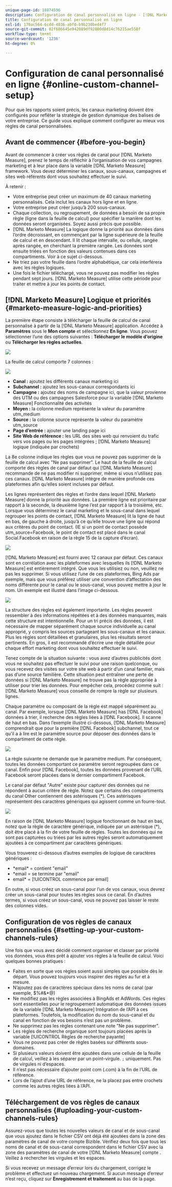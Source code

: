 ```yaml
---
unique-page-id: 18874596
description: Configuration de canal personnalisé en ligne - [!DNL Marketo Measure] - Documentation du produit
title: Configuration de canal personnalisé en ligne
exl-id: 170ac564-6cdd-4036-abf0-b9b230bed4f7
source-git-commit: 02f686645e942089df92800d8d14c76215ae558f
workflow-type: tm+mt
source-wordcount: '1236'
ht-degree: 0%

---
```


# Configuration de canal personnalisé en ligne {#online-custom-channel-setup}

Pour que les rapports soient précis, les canaux marketing doivent être configurés pour refléter la stratégie de gestion dynamique des balises de votre entreprise. Ce guide vous explique comment configurer au mieux vos règles de canal personnalisées.

## Avant de commencer {#before-you-begin}

Avant de commencer à créer vos règles de canal pour [!DNL Marketo Measure], prenez le temps de réfléchir à l’organisation de vos campagnes marketing et à leur place dans la variable [!DNL Marketo Measure] framework. Vous devez déterminer les canaux, sous-canaux, campagnes et sites web référents dont vous souhaitez effectuer le suivi.

À retenir :

* Votre entreprise peut créer un maximum de 40 canaux marketing personnalisés. Cela inclut les canaux hors ligne et en ligne.
* Votre entreprise peut créer jusqu’à 200 sous-canaux.
* Chaque collection, ou regroupement, de données a besoin de sa propre règle (ligne dans la feuille de calcul) pour spécifier la manière dont les données seront organisées. Soyez aussi précis que possible.
* [!DNL Marketo Measure] La logique donne la priorité aux données dans l’ordre décroissant, en commençant par la ligne supérieure de la feuille de calcul et en descendant. Il lit chaque intervalle, ou cellule, rangée après rangée, en cherchant la première rangée. Les données sont ensuite triées en fonction des valeurs contenues dans ces compartiments. Voir à ce sujet ci-dessous.
* Ne triez pas votre feuille dans l’ordre alphabétique, car cela interférera avec les règles logiques.
* Une fois le fichier téléchargé, vous ne pouvez pas modifier les règles pendant sept jours. [!DNL Marketo Measure] utilise cette période pour traiter et mettre à jour les points de contact.

## [!DNL Marketo Measure] Logique et priorités {#marketo-measure-logic-and-priorities}

La première étape consiste à télécharger la feuille de calcul de canal personnalisé à partir de la [!DNL Marketo Measure] application. Accédez à **Paramètres** sous le **Mon compte** et sélectionnez **En ligne**. Vous pouvez sélectionner l’une des options suivantes : **Télécharger le modèle d’origine** ou **Télécharger les règles actuelles**.

![](assets/1.png)

La feuille de calcul comporte 7 colonnes :

![](assets/2.png)

* **Canal :** ajoutez les différents canaux marketing ici
* **Subchannel :** ajoutez les sous-canaux correspondants ici
* **Campagne :** ajoutez des noms de campagne ici, que la valeur provienne des UTM ou des campagnes Salesforce pour la variable [!DNL Marketo Measure] Fonctionnalité des activités
* **Moyen :** la colonne medium représente la valeur du paramètre utm_medium
* **Source :** la colonne source représente la valeur du paramètre utm_source
* **Page d’entrée :** ajouter une landing page ici
* **Site Web de référence :** les URL des sites web qui renvoient du trafic vers vos pages ou les pages intégrées ; [!DNL Marketo Measure] logique (indiquée par crochets)

La 8e colonne indique les règles que vous ne pouvez pas supprimer de la feuille de calcul avec &quot;Ne pas supprimer&quot;. Le haut de la feuille de calcul comporte des règles de canal par défaut qui [!DNL Marketo Measure] recommande de ne pas modifier ni supprimer, même si vous n’utilisez pas ces canaux. [!DNL Marketo Measure] intègre de manière profonde ces plateformes afin qu’elles soient incluses par défaut.

Les lignes représentent des règles et l’ordre dans lequel [!DNL Marketo Measure] donne la priorité aux données. La première ligne est prioritaire par rapport à la seconde, la deuxième ligne l’est par rapport à la troisième, etc. Lorsque vous déterminez le canal marketing et le sous-canal dans lequel regrouper les points de contact, [!DNL Marketo Measure] lit la ligne de haut en bas, de gauche à droite, jusqu’à ce qu’elle trouve une ligne qui répond aux critères du point de contact. (IE si un point de contact possède utm_source=Facebook, le point de contact est placé dans le canal Social.Facebook en raison de la règle 15 de la capture d’écran).

![](assets/3.png)

[!DNL Marketo Measure] est fourni avec 12 canaux par défaut. Ces canaux sont en corrélation avec les plateformes avec lesquelles ils [!DNL Marketo Measure] est entièrement intégré. Que vous les utilisiez ou non, veuillez ne pas les supprimer. Si vous utilisez l’une de ces plateformes, Bing Ads par exemple, mais que vous préférez utiliser une convention d’affectation des noms différente pour le canal ou le sous-canal, vous pouvez mettre à jour le nom. Un exemple est illustré dans l’image ci-dessous.

![](assets/4.png)

La structure des règles est également importante. Les règles peuvent ressembler à des informations répétées et à des données manquantes, mais cette structure est intentionnelle. Pour un tri précis des données, il est nécessaire de mapper séparément chaque source individuelle au canal approprié, y compris les sources partageant les sous-canaux et les canaux. Plus les règles sont détaillées et granulaires, plus les résultats seront pertinents. En gros, il est recommandé d’écrire une règle détaillée pour chaque effort marketing dont vous souhaitez effectuer le suivi.

Tenez compte de la situation suivante : vous avez d’autres publicités dont vous ne souhaitez pas effectuer le suivi pour une raison quelconque, ou vous recevez des visites sur votre site web à partir d’un canal familier, mais pas d’une source familière. Cette situation peut entraîner une perte de données si [!DNL Marketo Measure] ne trouve pas la règle appropriée à utiliser pour trier les données. Pour empêcher cela, procédez comme suit : [!DNL Marketo Measure] vous conseille de rompre la règle sur plusieurs lignes.

Chaque paramètre ou composant de la règle est mappé séparément au canal. Par exemple, lorsque [!DNL Marketo Measure] has [!DNL Facebook] données à trier, il recherche des règles liées à [!DNL Facebook]. Il scanne de haut en bas. Dans l’exemple illustré ci-dessous, [!DNL Marketo Measure] comprendrait que pour la première [!DNL Facebook] subchannel, tout ce qu’il a à lire est le paramètre source pour déposer des données dans le compartiment de cette règle.

![](assets/5.png)

La règle suivante ne demande que le paramètre medium. Par conséquent, toutes les données comportant ce paramètre seront regroupées dans ce canal. Enfin pour [!DNL Facebook], toutes les données provenant de l’URL Facebook seront placées dans le dernier compartiment Facebook.

Le canal par défaut &quot;Autre&quot; existe pour capturer des données qui ne répondent à aucun critère de règle. Notez que certains des compartiments du canal Other contiennent des astérisques (&#42;). Ces astérisques représentent des caractères génériques qui agissent comme un fourre-tout.

![](assets/6.png)

En raison de [!DNL Marketo Measure] logique fonctionnant de haut en bas, notez que la règle de caractère générique, indiquée par un astérisque (&#42;), doit être placé à la fin de votre feuille de règles. Toutes les données qui ne sont pas capturées ou triées par les autres règles seront automatiquement ajoutées à ce compartiment par caractères génériques.

Vous trouverez ci-dessous d’autres exemples de logique de caractères génériques :

* &#42;email&#42; = contient &quot;email&quot;
* &#42;email = se termine par &quot;email&quot;
* email&#42; = [!UICONTROL commence par email]

En outre, si vous créez un sous-canal pour l’un de vos canaux, vous devrez créer un sous-canal pour toutes les règles sous ce canal. En d’autres termes, si vous créez un sous-canal, vous ne pouvez pas laisser le reste des colonnes vides.

## Configuration de vos règles de canaux personnalisés {#setting-up-your-custom-channels-rules}

Une fois que vous avez décidé comment organiser et classer par priorité vos données, vous êtes prêt à ajouter vos règles à la feuille de calcul. Voici quelques bonnes pratiques :

* Faites en sorte que vos règles soient aussi simples que possible dès le départ. Vous pouvez toujours vous inspirer des règles au fur et à mesure.
* N’ajoutez pas de caractères spéciaux dans les noms de canal (par exemple, $%#&amp;&#42;@)
* Ne modifiez pas les règles associées à BingAds et AdWords. Ces règles sont essentielles pour le regroupement automatique des données issues de la variable [!DNL Marketo Measure] Intégration de l’API à ces plateformes. Toutefois, la modification du nom du sous-canal et du canal en fonction de vos besoins n’est pas un problème.
* Ne supprimez pas les règles contenant une note &quot;Ne pas supprimer&quot;.
* Les règles de recherche organique sont toujours placées après la variable [!UICONTROL Règles de recherche payante]
* Vous ne pouvez pas créer de règles basées sur différents sous-domaines.
* Si plusieurs valeurs doivent être ajoutées dans une cellule de la feuille de calcul, veillez à les séparer par un point-virgule. `;` uniquement. Pas de virgules ni d’espaces.
* Il n’est pas nécessaire d’ajouter point com (.com) à la fin de l’URL de référence.
* Lors de l’ajout d’une URL de référence, ne la placez pas entre crochets comme les autres règles liées à l’API.

## Téléchargement de vos règles de canaux personnalisés {#uploading-your-custom-channels-rules}

Assurez-vous que toutes les nouvelles valeurs de canal et de sous-canal que vous ajoutez dans le fichier CSV ont déjà été ajoutées dans la zone des paramètres de canal de votre compte Bizible. Vérifiez deux fois que tous les noms de canal et de sous-canal correspondent dans le fichier CSV avec la zone des paramètres de canal de votre [!DNL Marketo Measure] compte . Veillez à rechercher les virgules et les espaces.

Si vous recevez un message d’erreur lors du chargement, corrigez le problème et effectuez un nouveau chargement. Si aucun message d’erreur n’est reçu, cliquez sur **Enregistrement et traitement** au bas de la page.
